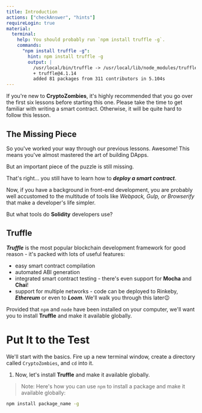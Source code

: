 ```yaml
---
title: Introduction
actions: ["checkAnswer", "hints"]
requireLogin: true
material:
  terminal:
    help: You should probably run `npm install truffle -g`.
    commands:
      "npm install truffle -g":
        hint: npm install truffle -g
        output: |
          /usr/local/bin/truffle -> /usr/local/lib/node_modules/truffle/build/cli.bundled.js
          + truffle@4.1.14
          added 81 packages from 311 contributors in 5.104s
---
```


If you're new to **CryptoZombies**, it's highly recommended that you go over the
first six lessons before starting this one. Please take the time to get familiar
with writing a smart contract. Otherwise, it will be quite hard to follow this
lesson.

## The Missing Piece

So you've worked your way through our previous lessons. Awesome! This means
you've almost mastered the art of building DApps.

But an important piece of the puzzle is still missing.

That's right... you still have to learn how to **_deploy a smart contract_**.

Now, if you have a background in front-end development, you are probably well
accustomed to the multitude of tools like _Webpack, Gulp, or Browserify_ that
make a developer's life simpler.

But what tools do **Solidity** developers use?

## Truffle

**_Truffle_** is the most popular blockchain development framework for good
reason - it's packed with lots of useful features:

- easy smart contract compilation
- automated ABI generation
- integrated smart contract testing - there's even support for **Mocha** and
  **Chai**!
- support for multiple networks - code can be deployed to Rinkeby,
  **_Ethereum_** or even to **_Loom_**. We'll walk you through this later😉

Provided that `npm` and `node` have been installed on your computer, we'll want
you to install **Truffle** and make it available globally.

# Put It to the Test

We'll start with the basics. Fire up a new terminal window, create a directory
called `CryptoZombies`, and `cd` into it.

1. Now, let's install **Truffle** and make it available globally.

> Note: Here's how you can use `npm` to install a package and make it available
> globally:

```bash
npm install package_name -g
```
